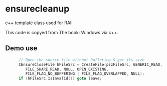 # ensurecleanup
c++ template class used for RAII

This code is copyed from The book: Windows via c++.


## Demo use
```c++
      // Open the source file without buffering & get its size
      CEnsureCloseFile hFileSrc = CreateFile(pszFileSrc, GENERIC_READ, 
         FILE_SHARE_READ, NULL, OPEN_EXISTING, 
         FILE_FLAG_NO_BUFFERING | FILE_FLAG_OVERLAPPED, NULL);
      if (hFileSrc.IsInvalid()) goto leave;
```
